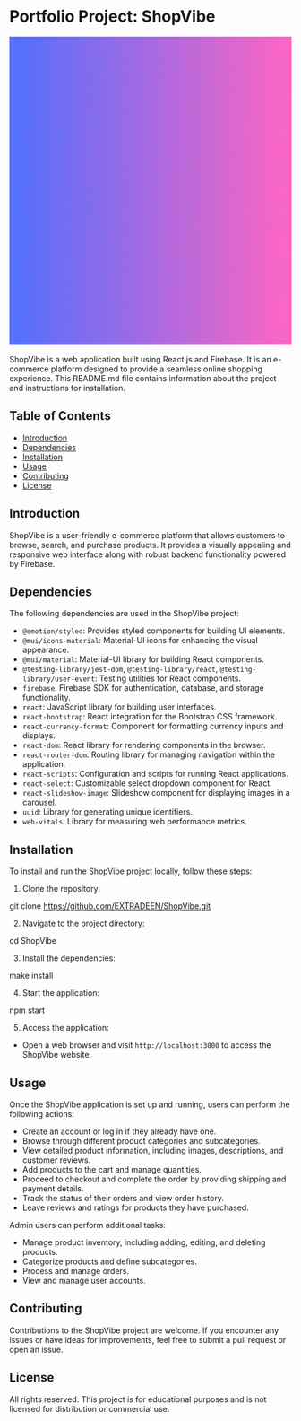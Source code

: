 <h1> Portfolio Project: ShopVibe </h1>

<p align="center">
<img src="shopvibe.gif" width="800" height="550">


ShopVibe is a web application built using React.js and Firebase. It is an e-commerce platform designed to provide a seamless online shopping experience. This README.md file contains information about the project and instructions for installation.

## Table of Contents

- [Introduction](#introduction)
- [Dependencies](#dependencies)
- [Installation](#installation)
- [Usage](#usage)
- [Contributing](#contributing)
- [License](#license)

## Introduction

ShopVibe is a user-friendly e-commerce platform that allows customers to browse, search, and purchase products. It provides a visually appealing and responsive web interface along with robust backend functionality powered by Firebase.

## Dependencies

The following dependencies are used in the ShopVibe project:

- `@emotion/styled`: Provides styled components for building UI elements.
- `@mui/icons-material`: Material-UI icons for enhancing the visual appearance.
- `@mui/material`: Material-UI library for building React components.
- `@testing-library/jest-dom`, `@testing-library/react`, `@testing-library/user-event`: Testing utilities for React components.
- `firebase`: Firebase SDK for authentication, database, and storage functionality.
- `react`: JavaScript library for building user interfaces.
- `react-bootstrap`: React integration for the Bootstrap CSS framework.
- `react-currency-format`: Component for formatting currency inputs and displays.
- `react-dom`: React library for rendering components in the browser.
- `react-router-dom`: Routing library for managing navigation within the application.
- `react-scripts`: Configuration and scripts for running React applications.
- `react-select`: Customizable select dropdown component for React.
- `react-slideshow-image`: Slideshow component for displaying images in a carousel.
- `uuid`: Library for generating unique identifiers.
- `web-vitals`: Library for measuring web performance metrics.

## Installation

To install and run the ShopVibe project locally, follow these steps:

1. Clone the repository:

git clone https://github.com/EXTRADEEN/ShopVibe.git


2. Navigate to the project directory:

cd ShopVibe


3. Install the dependencies:

make install


4. Start the application:

npm start


5. Access the application:

- Open a web browser and visit `http://localhost:3000` to access the ShopVibe website.

## Usage

Once the ShopVibe application is set up and running, users can perform the following actions:

- Create an account or log in if they already have one.
- Browse through different product categories and subcategories.
- View detailed product information, including images, descriptions, and customer reviews.
- Add products to the cart and manage quantities.
- Proceed to checkout and complete the order by providing shipping and payment details.
- Track the status of their orders and view order history.
- Leave reviews and ratings for products they have purchased.

Admin users can perform additional tasks:

- Manage product inventory, including adding, editing, and deleting products.
- Categorize products and define subcategories.
- Process and manage orders.
- View and manage user accounts.

## Contributing

Contributions to the ShopVibe project are welcome. If you encounter any issues or have ideas for improvements, feel free to submit a pull request or open an issue.

## License

All rights reserved. This project is for educational purposes and is not licensed for distribution or commercial use.
